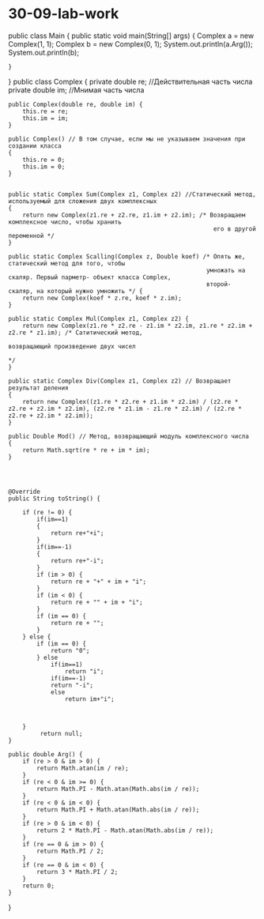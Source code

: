 # 30-09-lab-work
public class Main {
    public static void main(String[] args) {
        Complex a = new Complex(1, 1);
        Complex b = new Complex(0, 1);
        System.out.println(a.Arg());
        System.out.println(b);


    }
}
public class Complex {
    private double re; //Действительная часть числа
    private double im; //Мнимая часть числа

    public Complex(double re, double im) {
        this.re = re;
        this.im = im;
    }

    public Complex() // В том случае, если мы не указываем значения при создании класса
    {
        this.re = 0;
        this.im = 0;
    }


    public static Complex Sum(Complex z1, Complex z2) //Статический метод, используемый для сложения двух комплексных
    {
        return new Complex(z1.re + z2.re, z1.im + z2.im); /* Возвращаем комплексное число, чтобы хранить
                                                              его в другой переменной */
    }

    public static Complex Scalling(Complex z, Double koef) /* Опять же, статический метод для того, чтобы
                                                            умножать на скаляр. Первый парметр- объект класса Complex,
                                                            второй- скаляр, на который нужно умножить */ {
        return new Complex(koef * z.re, koef * z.im);
    }

    public static Complex Mul(Complex z1, Complex z2) {
        return new Complex(z1.re * z2.re - z1.im * z2.im, z1.re * z2.im + z2.re * z1.im); /* Сатитический метод,
                                                                                     возвращающий произведение двух чисел
                                                                                     */
    }

    public static Complex Div(Complex z1, Complex z2) // Возвращает результат деления
    {
        return new Complex((z1.re * z2.re + z1.im * z2.im) / (z2.re * z2.re + z2.im * z2.im), (z2.re * z1.im - z1.re * z2.im) / (z2.re * z2.re + z2.im * z2.im));
    }

    public Double Mod() // Метод, возвращающий модуль комплексного числа
    {
        return Math.sqrt(re * re + im * im);
    }




    @Override
    public String toString() {

        if (re != 0) {
            if(im==1)
            {
                return re+"+i";
            }
            if(im==-1)
            {
                return re+"-i";
            }
            if (im > 0) {
                return re + "+" + im + "i";
            }
            if (im < 0) {
                return re + "" + im + "i";
            }
            if (im == 0) {
                return re + "";
            }
        } else {
            if (im == 0) {
                return "0";
            } else
                if(im==1)
                    return "i";
                if(im==-1)
                return "-i";
                else
                    return im+"i";



        }
             return null;
    }

    public double Arg() {
        if (re > 0 & im > 0) {
            return Math.atan(im / re);
        }
        if (re < 0 & im >= 0) {
            return Math.PI - Math.atan(Math.abs(im / re));
        }
        if (re < 0 & im < 0) {
            return Math.PI + Math.atan(Math.abs(im / re));
        }
        if (re > 0 & im < 0) {
            return 2 * Math.PI - Math.atan(Math.abs(im / re));
        }
        if (re == 0 & im > 0) {
            return Math.PI / 2;
        }
        if (re == 0 & im < 0) {
            return 3 * Math.PI / 2;
        }
        return 0;
    }
}
